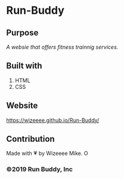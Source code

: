 # Run-Buddy

## Purpose

_A websie that offers fitness trainnig services._

## Built with

1. HTML
2. CSS

## Website

https://wizeeee.github.io/Run-Buddy/

## Contribution

Made with 💗 by Wizeeee Mike. O

### ©️2019 Run Buddy, Inc
